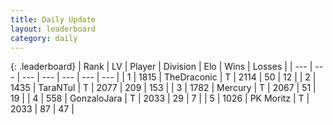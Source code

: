 ```yaml
---
title: Daily Update
layout: leaderboard
category: daily
---
```


{: .leaderboard}
| Rank | LV | Player | Division | Elo | Wins | Losses |
| --- | --- | --- | --- | --- | --- | --- |
| <span data-change="0">1</span> | 1815 | <span title="ID: 544310">TheDraconic</span> | T | <span data-change="36">2114</span> | <span data-change="10">50</span> | <span data-change="2">12</span> |
| <span data-change="4">2</span> | 1435 | <span title="ID: 285323">TaraNTul</span> | T | <span data-change="65">2077</span> | <span data-change="25">209</span> | <span data-change="9">153</span> |
| <span data-change="0">3</span> | 1782 | <span title="ID: 692745">Mercury</span> | T | <span data-change="25">2067</span> | <span data-change="6">51</span> | <span data-change="2">19</span> |
| <span data-change="0">4</span> | 558 | <span title="ID: 650626">GonzaloJara</span> | T | <span data-change="6">2033</span> | <span data-change="3">29</span> | <span data-change="1">7</span> |
| <span data-change="-3">5</span> | 1026 | <span title="ID: 427478">PK Moritz</span> | T | <span data-change="-33">2033</span> | <span data-change="2">87</span> | <span data-change="4">47</span> |